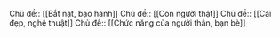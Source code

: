 Chủ đề:: [[Bắt nạt, bạo hành]]
Chủ đề:: [[Con người thật]]
Chủ đề:: [[Cái đẹp, nghệ thuật]]
Chủ đề:: [[Chức năng của người thân, bạn bè]]